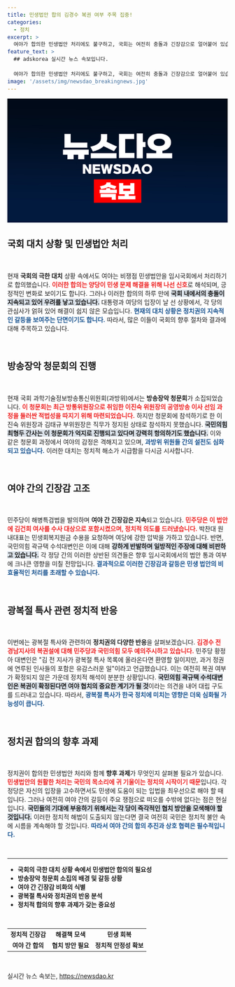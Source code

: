 ```yaml
---
title: 민생법안 합의 김경수 복권 여부 주목 집중!
categories:
  - 정치
excerpt: >
  여야가 합의한 민생법안 처리에도 불구하고, 국회는 여전히 충돌과 긴장감으로 얼어붙어 있습니다. 방송 장악 청문회에 대한 논란과 김경수 전 지사의 복권설이 정치권의 이목을 집중시키고 있습니다.
feature_text: >
  ## adskorea 실시간 뉴스 속보입니다.

  여야가 합의한 민생법안 처리에도 불구하고, 국회는 여전히 충돌과 긴장감으로 얼어붙어 있습니다. 방송 장악 청문회에 대한 논란과 김경수 전 지사의 복권설이 정치권의 이목을 집중시키고 있습니다.
image: '/assets/img/newsdao_breakingnews.jpg'
---
```


<p><img src="/assets/img/newsdao_breakingnews.jpg" alt="adskorea 속보" /></p>

<h2 data-ke-size="size26">국회 대치 상황 및 민생법안 처리</h2>

<p data-ke-size="size16">&nbsp;</p>

<p>현재 <b>국회의 극한 대치</b> 상황 속에서도 여야는 비쟁점 민생법안을 임시국회에서 처리하기로 합의했습니다. <b><span style="color: #ee2323;">이러한 합의는 양당이 민생 문제 해결을 위해 나선 신호</span></b>로 해석되며, 긍정적인 변화로 보이기도 합니다. 그러나 이러한 합의의 하루 만에 <b><span style="background-color: #21538527;">국회 내에서의 충돌이 지속되고 있어 우려를 낳고 있습니다.</span></b> 대통령과 여당의 입장이 날 선 상황에서, 각 당의 관심사가 얽혀 있어 해결이 쉽지 않은 모습입니다. <b><span style="color: #1a5490;">현재의 대치 상황은 정치권의 지속적인 갈등을 보여주는 단면이기도 합니다.</span></b> 따라서, 많은 이들이 국회의 향후 절차와 결과에 대해 주목하고 있습니다.</p>

<p data-ke-size="size16">&nbsp;</p>

<h2 data-ke-size="size26">방송장악 청문회의 진행</h2>

<p data-ke-size="size16">&nbsp;</p>

<p>현재 국회 과학기술정보방송통신위원회(과방위)에서는 <b>방송장악 청문회</b>가 소집되었습니다. <b><span style="color: #ee2323;">이 청문회는 최근 방통위원장으로 취임한 이진숙 위원장의 공영방송 이사 선임 과정을 둘러싼 적법성을 따지기 위해 마련되었습니다.</span></b> 하지만 청문회에 참석하기로 한 이진숙 위원장과 김태규 부위원장은 직무가 정지된 상태로 참석하지 못했습니다. <b><span style="background-color: #21538527;">국민의힘 최형두 간사는 이 청문회가 억지로 진행되고 있다며 강력히 항의하기도 했습니다.</span></b> 이와 같은 청문회 과정에서 여야의 감정은 격해지고 있으며, <b><span style="color: #1a5490;">과방위 위원들 간의 설전도 심화되고 있습니다.</span></b> 이러한 대치는 정치적 해소가 시급함을 다시금 시사합니다.</p>

<p data-ke-size="size16">&nbsp;</p>

<h2 data-ke-size="size26">여야 간의 긴장감 고조</h2>

<p data-ke-size="size16">&nbsp;</p>

<p>민주당이 해병특검법을 발의하며 <b>여야 간 긴장감은 지속</b>되고 있습니다. <b><span style="color: #ee2323;">민주당은 이 법안에 김건희 여사를 수사 대상으로 포함시켰으며, 정치적 의도를 드러냈습니다.</span></b> 박찬대 원내대표는 민생회복지원금 수용을 요청하며 여당에 강한 압박을 가하고 있습니다. 반면, 국민의힘 곽규택 수석대변인은 이에 대해 <b><span style="background-color: #21538527;">강하게 반발하며 일방적인 주장에 대해 비판하고 있습니다.</span></b> 각 정당 간의 이러한 상반된 의견들은 향후 임시국회에서의 법안 통과 여부에 크나큰 영향을 미칠 전망입니다. <b><span style="color: #1a5490;">결과적으로 이러한 긴장감과 갈등은 민생 법안의 비효율적인 처리를 초래할 수 있습니다.</span></b></p>

<p data-ke-size="size16">&nbsp;</p>

<h2 data-ke-size="size26">광복절 특사 관련 정치적 반응</h2>

<p data-ke-size="size16">&nbsp;</p>

<p>이번에는 광복절 특사와 관련하여 <b>정치권의 다양한 반응</b>을 살펴보겠습니다. <b><span style="color: #ee2323;">김경수 전 경남지사의 복권설에 대해 민주당과 국민의힘 모두 예의주시하고 있습니다.</span></b> 민주당 황정아 대변인은 "김 전 지사가 광복절 특사 목록에 올라온다면 환영할 일이지만, 과거 정권에 연루된 인사들의 포함은 유감스러운 일"이라고 언급했습니다. 이는 여전히 복권 여부가 확정되지 않은 가운데 정치적 해석이 분분한 상황입니다. <b><span style="background-color: #21538527;">국민의힘 곽규택 수석대변인은 복권이 확정된다면 여야 협치의 중요한 계기가 될 것</span></b>이라는 의견을 내어 대립 구도를 드러내고 있습니다. 따라서, <b><span style="color: #1a5490;">광복절 특사가 한국 정치에 미치는 영향은 더욱 심화될 가능성이 큽니다.</span></b></p>

<p data-ke-size="size16">&nbsp;</p>

<h2 data-ke-size="size26">정치권 합의의 향후 과제</h2>

<p data-ke-size="size16">&nbsp;</p>

<p>정치권이 합의한 민생법안 처리와 함께 <b>향후 과제</b>가 무엇인지 살펴볼 필요가 있습니다. <b><span style="color: #ee2323;">민생법안의 원활한 처리는 국민의 목소리에 귀 기울이는 정치의 시작이기 때문</span></b>입니다. 각 정당은 자신의 입장을 고수하면서도 민생에 도움이 되는 입법을 최우선으로 해야 할 때입니다. 그러나 여전히 여야 간의 갈등이 주요 쟁점으로 떠오를 수밖에 없다는 점은 현실입니다. <b><span style="background-color: #21538527;">국민들의 기대에 부응하기 위해서는 각 당이 즉각적인 협치 방안을 모색해야 할 것입니다.</span></b> 이러한 정치적 해법이 도출되지 않는다면 결국 여전히 국민은 정치적 불안 속에 시름을 계속해야 할 것입니다. <b><span style="color: #1a5490;">따라서 여야 간의 합의 추진과 상호 협력은 필수적입니다.</span></b></p>

<p data-ke-size="size16">&nbsp;</p>

<hr />

<ul>

<li><b>국회의 극한 대치 상황 속에서 민생법안 합의의 필요성</b></li>
<li><b>방송장악 청문회 소집의 배경 및 갈등 상황</b></li>
<li><b>여야 간 긴장감 비화의 식별</b></li>
<li><b>광복절 특사와 정치권의 반응 분석</b></li>
<li><b>정치적 합의의 향후 과제가 갖는 중요성</b></li>

</ul>

<p data-ke-size="size16">&nbsp;</p>

<table style="width:100%; border-collapse:collapse;">
<tr>
<td style="text-align: center; height: 17px;"><b>정치적 긴장감</b></td>
<td style="text-align: center; height: 17px;"><b>해결책 모색</b></td>
<td style="text-align: center; height: 17px;"><b>민생 회복</b></td>
</tr>
<tr>
<td style="text-align: center; height: 17px;"><b>여야 간 합의</b></td>
<td style="text-align: center; height: 17px;"><b>협치 방안 필요</b></td>
<td style="text-align: center; height: 17px;"><b>정치적 안정성 확보</b></td>
</tr>
</table> 

<p data-ke-size="size16">&nbsp;</p>
실시간 뉴스 속보는, <a href="https://newsdao.kr" rel="dofollow">https://newsdao.kr</a>


